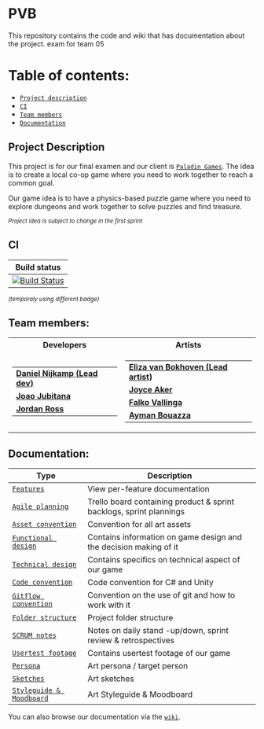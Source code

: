 # PVB

This repository contains the code and wiki that has documentation about the project. exam for team 05

# Table of contents:
* [`Project description`](#Project-Description)
* [`CI`](#CI)
* [`Team members`](#Team-members)
* [`Documentation`](#Documentation)


## Project Description

This project is for our final examen and our client is [`Paladin Games`](https://paladinstudios.com/). The idea is to create a local co-op game where you need to work together to reach a common goal. 

Our game idea is to have a physics-based puzzle game where you need to explore dungeons and work together to solve puzzles and find treasure. 

<sup>_Project idea is subject to change in the first sprint_</sup>


## CI

|  Build status  |
| -- |
|  [![Build Status](https://github.com/DanielNijkamp/FlippinWorlds/actions/workflows/build.yml/badge.svg?branch=master)](https://github.com/DanielNijkamp/FlippinWorlds/actions)   |

<sup>_(temporaly using different badge)_</sup>

## Team members:

<table>
<tr><th>Developers</th><th>Artists</th></tr>
<tr><td>

||
|--|
|[**Daniel Nijkamp (Lead dev)**](https://danielnijkamp.xyz)|
|[**Joao Jubitana**](https://2906159.wixsite.com/my-site)|
|[**Jordan Ross**](https://www.jordanross.dev/)|

</td><td>

||
|--|
|[**Eliza van Bokhoven (Lead artist)**](https://www.artstation.com/elizavanbokhoven)|
|[**Joyce Aker**](https://www.artstation.com/joyceaker)|
|[**Falko Vallinga**](https://www.artstation.com/falkovallinga)|
|[**Ayman Bouazza**](https://www.artstation.com/ayman_bouazza)|
</td></tr> </table>

## Documentation:

| Type   | Description   |
|-------------|-------------|
| [`Features`](https://github.com/DanielNijkamp/PVB/wiki/Features) | View per-feature documentation|
| [`Agile planning`](https://trello.com/b/ARMvx45K/pvb-paladin)  | Trello board containing product & sprint backlogs, sprint plannings|
| [`Asset convention`](https://github.com/DanielNijkamp/PVB/wiki/Assets-Convention) | Convention for all art assets|
| [`Functional design`](https://github.com/DanielNijkamp/PVB/wiki/Functional-design) | Contains information on game design and the decision making of it|
| [`Technical design`](https://github.com/DanielNijkamp/PVB/wiki/Technical-design) | Contains specifics on technical aspect of our game |
| [`Code convention`](https://github.com/DanielNijkamp/PVB/wiki/Code-convention) | Code convention for C# and Unity |
| [`Gitflow convention`](https://github.com/DanielNijkamp/PVB/wiki/Version-Control-Conventions) | Convention on the use of git and how to work with it |
| [`Folder structure`](https://github.com/DanielNijkamp/PVB/wiki/Folder-structure) | Project folder structure |
| [`SCRUM notes`](https://github.com/DanielNijkamp/PVB/wiki/SCRUM-notes) | Notes on daily stand -up/down, sprint review & retrospectives|
| [`Usertest footage`](https://github.com/DanielNijkamp/PVB/wiki/Usertest-footage) | Contains usertest footage of our game |
| [`Persona`](https://github.com/DanielNijkamp/PVB/wiki/Persona) | Art persona / target person |
| [`Sketches`](https://github.com/DanielNijkamp/PVB/wiki/Sketches) | Art sketches |
| [`Styleguide & Moodboard`](https://github.com/DanielNijkamp/PVB/wiki/Styleguide-&-Moodboard) | Art Styleguide & Moodboard |

You can also browse our documentation via the [`wiki`](https://github.com/DanielNijkamp/PVB/wiki).
